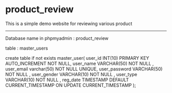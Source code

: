 # product_review
This is a simple demo website for reviewing various product

*****************************************************************
Database name in phpmyadmin : product_review

table : master_users

create table if not exists master_user(
	user_id INT(10) PRIMARY KEY AUTO_INCREMENT NOT NULL,
    user_name VARCHAR(50) NOT NULL ,
    user_email varchar(50) NOT NULL UNIQUE,
    user_password VARCHAR(50) NOT NULL ,
    user_gender VARCHAR(10) NOT NULL ,
    user_type VARCHAR(10) NOT NULL ,
    reg_date TIMESTAMP DEFAULT CURRENT_TIMESTAMP ON UPDATE CURRENT_TIMESTAMP
);
